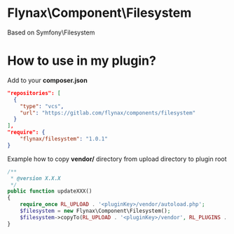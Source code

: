 Flynax\Component\Filesystem
===

Based on Symfony\Filesystem


How to use in my plugin?
==

Add to your **composer.json**
```json
"repositories": [
  {
    "type": "vcs",
    "url": "https://gitlab.com/flynax/components/filesystem"
  }
],
"require": {
    "flynax/filesystem": "1.0.1"
}
```

Example how to copy **vendor/** directory from upload directory to plugin root

```php
/**
 * @version X.X.X
 */
public function updateXXX()
{
    require_once RL_UPLOAD . '<pluginKey>/vendor/autoload.php';
    $filesystem = new Flynax\Component\Filesystem();
    $filesystem->copyTo(RL_UPLOAD . '<pluginKey>/vendor', RL_PLUGINS . '<pluginKey>/vendor');
}
```
